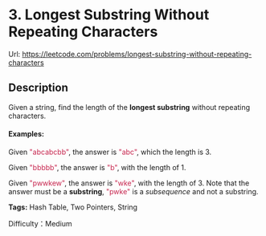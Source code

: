 # 3. Longest Substring Without Repeating Characters
Url: <https://leetcode.com/problems/longest-substring-without-repeating-characters>

## Description
Given a string, find the length of the **longest substring** without repeating characters.

#### Examples:
Given <font color="#c7254e">"abcabcbb"</font>, the answer is <font color="#c7254e">"abc"</font>, which the length is 3.

Given <font color="#c7254e">"bbbbb"</font>, the answer is <font color="#c7254e">"b"</font>, with the length of 1.

Given <font color="#c7254e">"pwwkew"</font>, the answer is <font color="#c7254e">"wke"</font>, with the length of 3. Note that the answer must be a **substring**, <font color="#c7254e">"pwke"</font> is a *subsequence* and not a substring.

**Tags:** Hash Table, Two Pointers, String

Difficulty：Medium